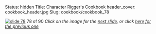 Status: hidden
Title: Character Rigger's Cookbook
header_cover: cookbook_header.jpg
Slug: cookbook/cookbook_78

[![slide 78](https://dl.dropboxusercontent.com/u/2977490/presentations/cookbook/img78.jpg)](cookbook_79)
78 of 90
_Click on the image for the [next slide](cookbook_79), or click [here for the previous one](cookbook_77)_
